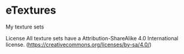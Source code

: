 # eTextures
My texture sets

License
All texture sets have a Attribution-ShareAlike 4.0 International license. (https://creativecommons.org/licenses/by-sa/4.0/)
